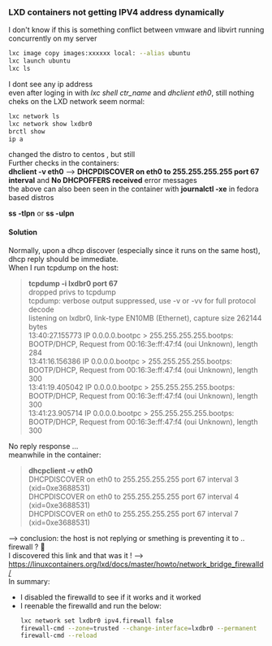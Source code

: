 ### LXD containers not getting IPV4 address dynamically

I don't know if this is something conflict between vmware and libvirt running concurrently on my server  
```bash
lxc image copy images:xxxxxx local: --alias ubuntu
lxc launch ubuntu
lxc ls
```
I dont see any ip address  
even after loging in with *lxc shell ctr_name* and *dhclient eth0*, still nothing  
cheks on the LXD network seem normal:  
```bash
lxc network ls 
lxc network show lxdbr0
brctl show
ip a
``` 
changed the distro to centos , but still  
Further checks in the containers:  
**dhclient -v eth0** --> **DHCPDISCOVER on eth0 to 255.255.255.255 port 67 interval** and **No DHCPOFFERS received** error messages  
the above can  also been seen in the container with **journalctl -xe** in fedora based distros  

**ss -tlpn** or **ss -ulpn**  

#### Solution
Normally, upon a dhcp discover (especially since it runs on the same host), dhcp reply should be immediate.  
When I run tcpdump on the host:  
> **tcpdump -i lxdbr0 port 67**  
> dropped privs to tcpdump  
> tcpdump: verbose output suppressed, use -v or -vv for full protocol decode  
> listening on lxdbr0, link-type EN10MB (Ethernet), capture size 262144 bytes    
> 13:40:27.155773 IP 0.0.0.0.bootpc > 255.255.255.255.bootps: BOOTP/DHCP, Request from 00:16:3e:ff:47:f4 (oui Unknown), length 284  
> 13:41:16.156386 IP 0.0.0.0.bootpc > 255.255.255.255.bootps: BOOTP/DHCP, Request from 00:16:3e:ff:47:f4 (oui Unknown), length 300  
> 13:41:19.405042 IP 0.0.0.0.bootpc > 255.255.255.255.bootps: BOOTP/DHCP, Request from 00:16:3e:ff:47:f4 (oui Unknown), length 300  
> 13:41:23.905714 IP 0.0.0.0.bootpc > 255.255.255.255.bootps: BOOTP/DHCP, Request from 00:16:3e:ff:47:f4 (oui Unknown), length 300  

No reply response ...   
meanwhile in the container:  
> **dhcpclient -v eth0**  
> DHCPDISCOVER on eth0 to 255.255.255.255 port 67 interval 3 (xid=0xe3688531)  
> DHCPDISCOVER on eth0 to 255.255.255.255 port 67 interval 4 (xid=0xe3688531)  
> DHCPDISCOVER on eth0 to 255.255.255.255 port 67 interval 7 (xid=0xe3688531)  

--> conclusion: the host is not replying or smething is preventing it to .. firewall ? 🙂   
I discovered this link and that was it ! --> https://linuxcontainers.org/lxd/docs/master/howto/network_bridge_firewalld/   
In summary:  
* I disabled the firewalld to see if it works and it worked  
* I reenable the firewalld and run the below:  
  ```bash
  lxc network set lxdbr0 ipv4.firewall false
  firewall-cmd --zone=trusted --change-interface=lxdbr0 --permanent
  firewall-cmd --reload
  ``` 
  


